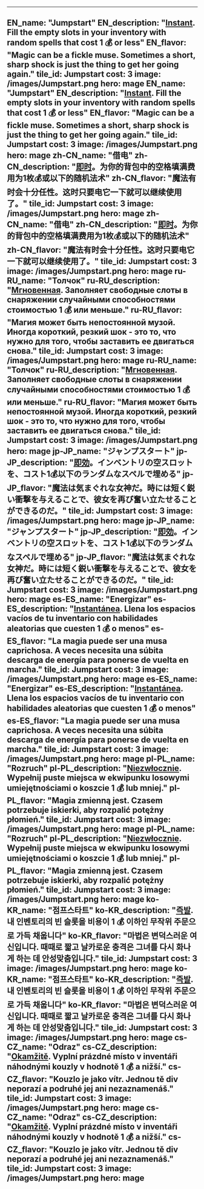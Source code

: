 ---

EN_name: "Jumpstart"
EN_description: "<u><u>Instant</u></u>. Fill the empty slots in your inventory with random spells that cost 1 💰 or less"
EN_flavor: "Magic can be a fickle muse. Sometimes a short, sharp shock is just the thing to get her going again."
tile_id: Jumpstart
cost: 3
image: /images/Jumpstart.png
hero: mage
EN_name: "Jumpstart"
EN_description: "<u><u>Instant</u></u>. Fill the empty slots in your inventory with random spells that cost 1 💰 or less"
EN_flavor: "Magic can be a fickle muse. Sometimes a short, sharp shock is just the thing to get her going again."
tile_id: Jumpstart
cost: 3
image: /images/Jumpstart.png
hero: mage
zh-CN_name: "借电"
zh-CN_description: "<u><u>即时</u></u>。为你的背包中的空格填满费用为1枚💰或以下的随机法术"
zh-CN_flavor: "魔法有时会十分任性。这时只要电它一下就可以继续使用了。"
tile_id: Jumpstart
cost: 3
image: /images/Jumpstart.png
hero: mage
zh-CN_name: "借电"
zh-CN_description: "<u><u>即时</u></u>。为你的背包中的空格填满费用为1枚💰或以下的随机法术"
zh-CN_flavor: "魔法有时会十分任性。这时只要电它一下就可以继续使用了。"
tile_id: Jumpstart
cost: 3
image: /images/Jumpstart.png
hero: mage
ru-RU_name: "Толчок"
ru-RU_description: "<u><u>Мгновенная</u></u>. Заполняет свободные слоты в снаряжении случайными способностями стоимостью 1 💰 или меньше."
ru-RU_flavor: "Магия может быть непостоянной музой. Иногда короткий, резкий шок - это то, что нужно для того, чтобы заставить ее двигаться снова."
tile_id: Jumpstart
cost: 3
image: /images/Jumpstart.png
hero: mage
ru-RU_name: "Толчок"
ru-RU_description: "<u><u>Мгновенная</u></u>. Заполняет свободные слоты в снаряжении случайными способностями стоимостью 1 💰 или меньше."
ru-RU_flavor: "Магия может быть непостоянной музой. Иногда короткий, резкий шок - это то, что нужно для того, чтобы заставить ее двигаться снова."
tile_id: Jumpstart
cost: 3
image: /images/Jumpstart.png
hero: mage
jp-JP_name: "ジャンプスタート"
jp-JP_description: "<u><u>即効</u></u>。インベントリの空スロットを、コスト1💰以下のランダムなスペルで埋める"
jp-JP_flavor: "魔法は気まぐれな女神だ。時には短く鋭い衝撃を与えることで、彼女を再び奮い立たせることができるのだ。"
tile_id: Jumpstart
cost: 3
image: /images/Jumpstart.png
hero: mage
jp-JP_name: "ジャンプスタート"
jp-JP_description: "<u><u>即効</u></u>。インベントリの空スロットを、コスト1💰以下のランダムなスペルで埋める"
jp-JP_flavor: "魔法は気まぐれな女神だ。時には短く鋭い衝撃を与えることで、彼女を再び奮い立たせることができるのだ。"
tile_id: Jumpstart
cost: 3
image: /images/Jumpstart.png
hero: mage
es-ES_name: "Energizar"
es-ES_description: "<u><u>Instantánea</u></u>. Llena los espacios vacíos de tu inventario con habilidades aleatorias que cuesten 1 💰 o menos"
es-ES_flavor: "La magia puede ser una musa caprichosa. A veces necesita una súbita descarga de energía para ponerse de vuelta en marcha."
tile_id: Jumpstart
cost: 3
image: /images/Jumpstart.png
hero: mage
es-ES_name: "Energizar"
es-ES_description: "<u><u>Instantánea</u></u>. Llena los espacios vacíos de tu inventario con habilidades aleatorias que cuesten 1 💰 o menos"
es-ES_flavor: "La magia puede ser una musa caprichosa. A veces necesita una súbita descarga de energía para ponerse de vuelta en marcha."
tile_id: Jumpstart
cost: 3
image: /images/Jumpstart.png
hero: mage
pl-PL_name: "Rozruch"
pl-PL_description: "<u><u>Niezwłocznie</u></u>. Wypełnij puste miejsca w ekwipunku losowymi umiejętnościami o koszcie 1 💰 lub mniej."
pl-PL_flavor: "Magia zmienną jest. Czasem potrzebuje iskierki, aby rozpalić potężny płomień."
tile_id: Jumpstart
cost: 3
image: /images/Jumpstart.png
hero: mage
pl-PL_name: "Rozruch"
pl-PL_description: "<u><u>Niezwłocznie</u></u>. Wypełnij puste miejsca w ekwipunku losowymi umiejętnościami o koszcie 1 💰 lub mniej."
pl-PL_flavor: "Magia zmienną jest. Czasem potrzebuje iskierki, aby rozpalić potężny płomień."
tile_id: Jumpstart
cost: 3
image: /images/Jumpstart.png
hero: mage
ko-KR_name: "점프스타트"
ko-KR_description: "<u><u>즉발</u></u>. 내 인벤토리의 빈 슬롯을 비용이 1 💰 이하인 무작위 주문으로 가득 채웁니다"
ko-KR_flavor: "마법은 변덕스러운 여신입니다. 때때로 짧고 날카로운 충격은 그녀를 다시 화나게 하는 데 안성맞춤입니다."
tile_id: Jumpstart
cost: 3
image: /images/Jumpstart.png
hero: mage
ko-KR_name: "점프스타트"
ko-KR_description: "<u><u>즉발</u></u>. 내 인벤토리의 빈 슬롯을 비용이 1 💰 이하인 무작위 주문으로 가득 채웁니다"
ko-KR_flavor: "마법은 변덕스러운 여신입니다. 때때로 짧고 날카로운 충격은 그녀를 다시 화나게 하는 데 안성맞춤입니다."
tile_id: Jumpstart
cost: 3
image: /images/Jumpstart.png
hero: mage
cs-CZ_name: "Odraz"
cs-CZ_description: "<u><u>Okamžitě</u></u>. Vyplní prázdné místo v inventáři náhodnými kouzly v hodnotě 1 💰 a nižší."
cs-CZ_flavor: "Kouzlo je jako vítr. Jednou tě div neporazí a podruhé jej ani nezaznamenáš."
tile_id: Jumpstart
cost: 3
image: /images/Jumpstart.png
hero: mage
cs-CZ_name: "Odraz"
cs-CZ_description: "<u><u>Okamžitě</u></u>. Vyplní prázdné místo v inventáři náhodnými kouzly v hodnotě 1 💰 a nižší."
cs-CZ_flavor: "Kouzlo je jako vítr. Jednou tě div neporazí a podruhé jej ani nezaznamenáš."
tile_id: Jumpstart
cost: 3
image: /images/Jumpstart.png
hero: mage
---